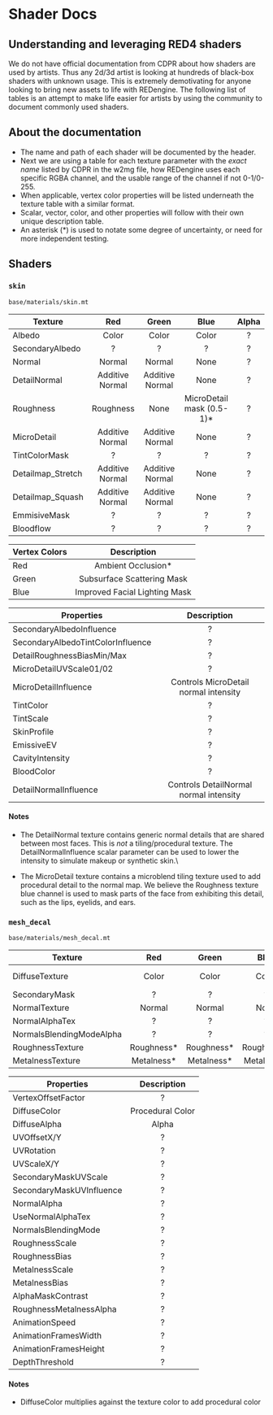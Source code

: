 # Shader Docs

## Understanding and leveraging RED4 shaders

We do not have official documentation from CDPR about how shaders are used by artists. Thus any 2d/3d artist is looking at hundreds of black-box shaders with unknown usage. This is extremely demotivating for anyone looking to bring new assets to life with REDengine. The following list of tables is an attempt to make life easier for artists by using the community to document commonly used shaders.

## About the documentation

* The name and path of each shader will be documented by the header.
* Next we are using a table for each texture parameter with the _exact name_ listed by CDPR in the w2mg file, how REDengine uses each specific RGBA channel, and the usable range of the channel if not 0-1/0-255.
* When applicable, vertex color properties will be listed underneath the texture table with a similar format.
* Scalar, vector, color, and other properties will follow with their own unique description table.
* An asterisk (\*) is used to notate some degree of uncertainty, or need for more independent testing.

## Shaders

### `skin`

```
base/materials/skin.mt
```

| Texture            |       Red       |      Green      |            Blue            | Alpha |
| ------------------ | :-------------: | :-------------: | :------------------------: | :---: |
| Albedo             |      Color      |      Color      |            Color           |   ?   |
| SecondaryAlbedo    |        ?        |        ?        |              ?             |   ?   |
| Normal             |      Normal     |      Normal     |            None            |   ?   |
| DetailNormal       | Additive Normal | Additive Normal |            None            |   ?   |
| Roughness          |    Roughness    |       None      | MicroDetail mask (0.5-1)\* |   ?   |
| MicroDetail        | Additive Normal | Additive Normal |            None            |   ?   |
| TintColorMask      |        ?        |        ?        |              ?             |   ?   |
| Detailmap\_Stretch | Additive Normal | Additive Normal |            None            |   ?   |
| Detailmap\_Squash  | Additive Normal | Additive Normal |            None            |   ?   |
| EmmisiveMask       |        ?        |        ?        |              ?             |   ?   |
| Bloodflow          |        ?        |        ?        |              ?             |   ?   |

| Vertex Colors |          Description          |
| ------------- | :---------------------------: |
| Red           |      Ambient Occlusion\*      |
| Green         |   Subsurface Scattering Mask  |
| Blue          | Improved Facial Lighting Mask |

| Properties                        |               Description              |
| --------------------------------- | :------------------------------------: |
| SecondaryAlbedoInfluence          |                    ?                   |
| SecondaryAlbedoTintColorInfluence |                    ?                   |
| DetailRoughnessBiasMin/Max        |                    ?                   |
| MicroDetailUVScale01/02           |                    ?                   |
| MicroDetailInfluence              |  Controls MicroDetail normal intensity |
| TintColor                         |                    ?                   |
| TintScale                         |                    ?                   |
| SkinProfile                       |                    ?                   |
| EmissiveEV                        |                    ?                   |
| CavityIntensity                   |                    ?                   |
| BloodColor                        |                    ?                   |
| DetailNormalInfluence             | Controls DetailNormal normal intensity |

#### Notes

* The DetailNormal texture contains generic normal details that are shared between most faces. This is _not_ a tiling/procedural texture. The DetailNormalInfluence scalar parameter can be used to lower the intensity to simulate makeup or synthetic skin.\

* The MicroDetail texture contains a microblend tiling texture used to add procedural detail to the normal map. We believe the Roughness texture blue channel is used to mask parts of the face from exhibiting this detail, such as the lips, eyelids, and ears.

### `mesh_decal`

```
base/materials/mesh_decal.mt
```

| Texture                  |     Red     |    Green    |     Blue    |     Alpha    |
| ------------------------ | :---------: | :---------: | :---------: | :----------: |
| DiffuseTexture           |    Color    |    Color    |    Color    | Opacity Mask |
| SecondaryMask            |      ?      |      ?      |      ?      |       ?      |
| NormalTexture            |    Normal   |    Normal   |     None    |       ?      |
| NormalAlphaTex           |      ?      |      ?      |      ?      |       ?      |
| NormalsBlendingModeAlpha |      ?      |      ?      |      ?      |       ?      |
| RoughnessTexture         | Roughness\* | Roughness\* | Roughness\* |       ?      |
| MetalnessTexture         | Metalness\* | Metalness\* | Metalness\* |       ?      |

| Properties               |    Description   |
| ------------------------ | :--------------: |
| VertexOffsetFactor       |         ?        |
| DiffuseColor             | Procedural Color |
| DiffuseAlpha             |       Alpha      |
| UVOffsetX/Y              |         ?        |
| UVRotation               |         ?        |
| UVScaleX/Y               |         ?        |
| SecondaryMaskUVScale     |         ?        |
| SecondaryMaskUVInfluence |         ?        |
| NormalAlpha              |         ?        |
| UseNormalAlphaTex        |         ?        |
| NormalsBlendingMode      |         ?        |
| RoughnessScale           |         ?        |
| RoughnessBias            |         ?        |
| MetalnessScale           |         ?        |
| MetalnessBias            |         ?        |
| AlphaMaskContrast        |         ?        |
| RoughnessMetalnessAlpha  |         ?        |
| AnimationSpeed           |         ?        |
| AnimationFramesWidth     |         ?        |
| AnimationFramesHeight    |         ?        |
| DepthThreshold           |         ?        |

#### Notes

* DiffuseColor multiplies against the texture color to add procedural color

